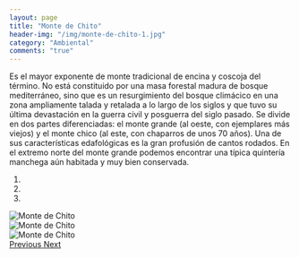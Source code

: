 ```yaml
---
layout: page
title: "Monte de Chito"
header-img: "/img/monte-de-chito-1.jpg"
category: "Ambiental"
comments: "true"
---
```



Es el mayor exponente de monte tradicional de encina y coscoja del término. No está constituido por una masa forestal madura de bosque mediterráneo, sino que es un resurgimiento del bosque climácico en una zona ampliamente talada y retalada a lo largo de los siglos y que tuvo su última devastación en la guerra civil y posguerra del siglo pasado.
Se divide en dos partes diferenciadas: el monte grande (al oeste, con ejemplares más viejos) y el monte chico (al este, con chaparros de unos 70 años).
Una de sus características edafológicas es la gran profusión de cantos rodados.
En el extremo norte del monte grande podemos encontrar una típica quintería manchega aún habitada y muy bien conservada.



<div id="myCarousel" class="carousel slide" data-ride="carousel">
  <!-- Indicators -->
  <ol class="carousel-indicators">
    <li data-target="#myCarousel" data-slide-to="0" class="active"></li>    <li data-target="#myCarousel" data-slide-to="1"></li>    <li data-target="#myCarousel" data-slide-to="2"></li>
  </ol>
  <!-- Wrapper for slides -->
  <div class="carousel-inner" role="listbox">
    <div class="item active">
      <img src="{{ site.github.url }}/img/monte-de-chito-1.jpg" alt="Monte de Chito">
    </div>
    <div class="item">
      <img src="{{ site.github.url }}/img/monte-de-chito-2.jpg" alt="Monte de Chito">
    </div>
    <div class="item">
      <img src="{{ site.github.url }}/img/monte-de-chito-3.jpg" alt="Monte de Chito">
    </div>
  <!-- Left and right controls -->
  <a class="left carousel-control" href="#myCarousel" role="button" data-slide="prev">
    <span class="glyphicon glyphicon-chevron-left" aria-hidden="true"></span>
    <span class="sr-only">Previous</span>
  </a>
  <a class="right carousel-control" href="#myCarousel" role="button" data-slide="next">
    <span class="glyphicon glyphicon-chevron-right" aria-hidden="true"></span>
    <span class="sr-only">Next</span>
  </a>
</div>


